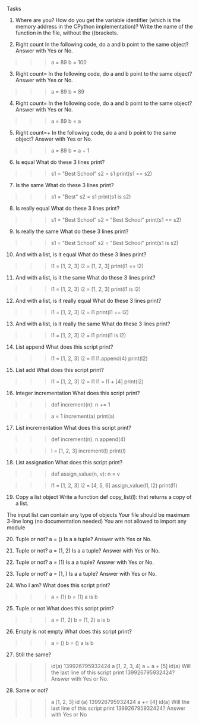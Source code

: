 Tasks

1. Where are you?
How do you get the variable identifier (which is the memory address in the CPython implementation)?
Write the name of the function in the file, without the ()brackets.


2. Right count
In the following code, do a and b point to the same object? Answer with Yes or No.
>>> a = 89
>>> b = 100



3. Right count=
In the following code, do a and b point to the same object? Answer with Yes or No.
>>> a = 89
>>> b = 89



4. Right count=
In the following code, do a and b point to the same object? Answer with Yes or No.
>>> a = 89
>>> b = a



5. Right count=+
In the following code, do a and b point to the same object? Answer with Yes or No.
>>> a = 89
>>> b = a + 1



6. Is equal
What do these 3 lines print?
>>> s1 = "Best School"
>>> s2 = s1
>>> print(s1 == s2)



7. Is the same
What do these 3 lines print?
>>> s1 = "Best"
>>> s2 = s1
>>> print(s1 is s2)



8. Is really equal
What do these 3 lines print?
>>> s1 = "Best School"
>>> s2 = "Best School"
>>> print(s1 == s2)



9. Is really the same
What do these 3 lines print?
>>> s1 = "Best School"
>>> s2 = "Best School"
>>> print(s1 is s2)



10. And with a list, is it equal
What do these 3 lines print?
>>> l1 = [1, 2, 3]
>>> l2 = [1, 2, 3]
>>> print(l1 == l2)



11. And with a list, is it the same
What do these 3 lines print?
>>> l1 = [1, 2, 3]
>>> l2 = [1, 2, 3]
>>> print(l1 is l2)



12. And with a list, is it really equal
What do these 3 lines print?
>>> l1 = [1, 2, 3]
>>> l2 = l1
>>> print(l1 == l2)


13. And with a list, is it really the same
What do these 3 lines print?
>>> l1 = [1, 2, 3]
>>> l2 = l1
>>> print(l1 is l2)



14. List append
What does this script print?
>>> l1 = [1, 2, 3]
>>> l2 = l1
>>> l1.append(4)
>>> print(l2)



15. List add
What does this script print?
>>> l1 = [1, 2, 3]
>>> l2 = l1
>>> l1 = l1 + [4]
>>> print(l2)



16. Integer incrementation
What does this script print?
>>> def increment(n):
    	n += 1

>>> a = 1
>>> increment(a)
>>> print(a)



17. List incrementation
What does this script print?
>>> def increment(n):
    	n.append(4)

>>> l = [1, 2, 3]
>>> increment(l)
>>> print(l)



18. List assignation
What does this script print?
>>> def assign_value(n, v):
    	n = v

>>> l1 = [1, 2, 3]
>>> l2 = [4, 5, 6]
>>> assign_value(l1, l2)
>>> print(l1)




19. Copy a list object
Write a function def copy_list(l): that returns a copy of a list.

The input list can contain any type of objects
Your file should be maximum 3-line long (no documentation needed)
You are not allowed to import any module




20. Tuple or not?
a = ()
Is a a tuple? Answer with Yes or No.




21. Tuple or not?
a = (1, 2)
Is a a tuple? Answer with Yes or No.




22. Tuple or not?
a = (1)
Is a a tuple? Answer with Yes or No.




23. Tuple or not?
a = (1, )
Is a a tuple? Answer with Yes or No.


24. Who I am?
What does this script print?
>>> a = (1)
>>> b = (1)
>>> a is b



25. Tuple or not
What does this script print?
>>> a = (1, 2)
>>> b = (1, 2)
>>> a is b



26. Empty is not empty
What does this script print?
>>> a = ()
>>> b = ()
>>> a is b



27. Still the same?
>>> id(a)
139926795932424
>>> a
[1, 2, 3, 4]
>>> a = a + [5]
>>> id(a)
Will the last line of this script print 139926795932424? Answer with Yes or No.



28. Same or not?
>>> a
[1, 2, 3]
>>> id (a)
139926795932424
>>> a += [4]
>>> id(a)
Will the last line of this script print 139926795932424? Answer with Yes or No
